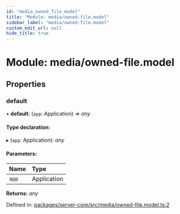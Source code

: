 ```yaml
---
id: "media_owned_file_model"
title: "Module: media/owned-file.model"
sidebar_label: "media/owned-file.model"
custom_edit_url: null
hide_title: true
---
```


# Module: media/owned-file.model

## Properties

### default

• **default**: (`app`: Application) => *any*

#### Type declaration:

▸ (`app`: Application): *any*

#### Parameters:

Name | Type |
:------ | :------ |
`app` | Application |

**Returns:** *any*

Defined in: [packages/server-core/src/media/owned-file.model.ts:2](https://github.com/xr3ngine/xr3ngine/blob/a16a45d7e/packages/server-core/src/media/owned-file.model.ts#L2)
